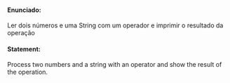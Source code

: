 #### Enunciado:

Ler dois números e uma String com um operador e imprimir o resultado da operação

#### Statement:

Process two numbers and a string with an operator and show the result of the operation.